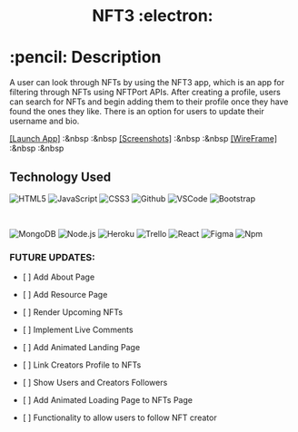 <h1 align="center">NFT3 :electron:</h1>

<h1>:pencil: Description</h1>
<p> A user can look through NFTs by using the NFT3 app, which is an app for filtering through NFTs using NFTPort APIs. 
    After creating a profile, users can search for NFTs and begin adding them to their profile once they have found the ones they like.
    There is an option for users to update their username and bio.
</p>


<a href="https://nft3-react.herokuapp.com/">[Launch App]<a> :&nbsp :&nbsp
<a href="https://imgur.com/a/2peN5HE">[Screenshots]<a> :&nbsp :&nbsp
<a href="https://trello.com/b/sG2Tw2LM/nft-social-market">[WireFrame]<a> :&nbsp :&nbsp

<h2>Technology Used</h2>

![HTML5](https://img.shields.io/badge/-HTML5-333?style=flat&logo=html5)
![JavaScript](https://img.shields.io/badge/-JavaScript-333?style=flat&logo=javascript) 
![CSS3](https://img.shields.io/badge/-CSS-333?style=flat&logo=css3)
![Github](https://img.shields.io/badge/-GitHub-333?style=flat&logo=github)
![VSCode](https://img.shields.io/badge/-VS_Code-333?style=flat&logo=visualstudio)
![Bootstrap](https://img.shields.io/badge/-Bootstrap-333?style=flat&logo=bootstrap)

<br />

![MongoDB](https://img.shields.io/badge/-MongoDB-333?style=flat&logo=mongoDB)
![Node.js](https://img.shields.io/badge/-Node.js-333?style=flat&logo=node.js)
![Heroku](https://img.shields.io/badge/-Heroku-333?style=flat&logo=heroku)
![Trello](https://img.shields.io/badge/-Trello-333?style=flat&logo=trello)
![React](https://img.shields.io/badge/-React-333?style=flat&logo=react)
![Figma](https://img.shields.io/badge/-Figma-333?style=flat&logo=figma)
![Npm](https://img.shields.io/badge/-Npm-333?style=flat&logo=npm)

<h3>FUTURE UPDATES:</h3>
<ul><li>[ ] Add About Page</li></ul>
<ul><li>[ ] Add Resource Page</li></ul>
<ul><li>[ ] Render Upcoming NFTs</li></ul>
<ul><li>[ ] Implement Live Comments</li></ul>
<ul><li>[ ] Add Animated Landing Page</li></ul>
<ul><li>[ ] Link Creators Profile to NFTs</li></ul>
<ul><li>[ ] Show Users and Creators Followers</li></ul>
<ul><li>[ ] Add Animated Loading Page to NFTs Page</li></ul>
<ul><li>[ ] Functionality to allow users to follow NFT creator</li></ul>